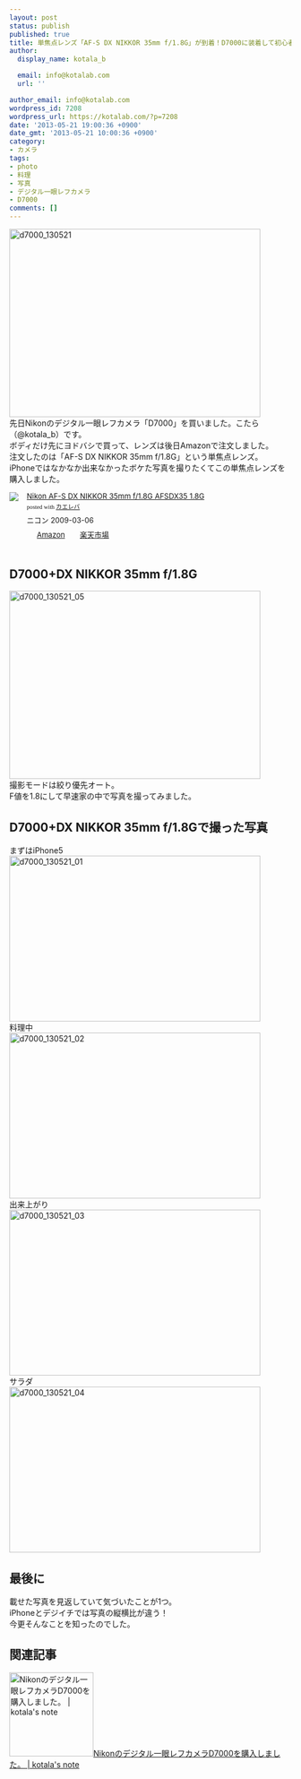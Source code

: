 ```yaml
---
layout: post
status: publish
published: true
title: 単焦点レンズ「AF-S DX NIKKOR 35mm f/1.8G」が到着！D7000に装着して初心者が撮ってみた。
author:
  display_name: kotala_b

  email: info@kotalab.com
  url: ''

author_email: info@kotalab.com
wordpress_id: 7208
wordpress_url: https://kotalab.com/?p=7208
date: '2013-05-21 19:00:36 +0900'
date_gmt: '2013-05-21 10:00:36 +0900'
category:
- カメラ
tags:
- photo
- 料理
- 写真
- デジタル一眼レフカメラ
- D7000
comments: []
---
```

<p><img src="https://kotalab.com/wp-content/uploads/d7000_130521-448x336.jpg" alt="d7000_130521" width="448" height="336" class="alignnone size-large wp-image-7213" /><br />
先日Nikonのデジタル一眼レフカメラ「D7000」を買いました。こたら（@kotala_b）です。<br />
ボディだけ先にヨドバシで買って、レンズは後日Amazonで注文しました。<br />
注文したのは「AF-S DX NIKKOR 35mm f/1.8G」という単焦点レンズ。<br />
iPhoneではなかなか出来なかったボケた写真を撮りたくてこの単焦点レンズを購入しました。</p>
<div class="kaerebalink-box" style="text-align:left;padding-bottom:20px;font-size:small;/zoom: 1;overflow: hidden;">
<div class="kaerebalink-image" style="float:left;margin:0 15px 10px 0;"><a href="https://www.amazon.co.jp/exec/obidos/ASIN/B001RTTO4Q/same-22/ref=nosim/" rel="nofollow" target="_blank"><img src="https://images-fe.ssl-images-amazon.com/images/I/418Q6Y-1wEL._SL160_.jpg" style="border: none;" /></a></div>
<div class="kaerebalink-info" style="line-height:120%;/zoom: 1;overflow: hidden;">
<div class="kaerebalink-name" style="margin-bottom:10px;line-height:120%"><a href="https://www.amazon.co.jp/exec/obidos/ASIN/B001RTTO4Q/same-22/ref=nosim/" rel="nofollow" target="_blank">Nikon AF-S DX NIKKOR 35mm f/1.8G AFSDX35 1.8G</a>
<div class="kaerebalink-powered-date" style="font-size:8pt;margin-top:5px;font-family:verdana;line-height:120%">posted with <a href="https://kaereba.com" target="_blank">カエレバ</a></div>
</div>
<div class="kaerebalink-detail" style="margin-bottom:5px;"> ニコン 2009-03-06    </div>
<div class="kaerebalink-link1" style="margin-top:10px;">
<div class="shoplinkamazon" style="display:inline;margin-right:5px;background: url('https://img.yomereba.com/tam_k_01.gif') 0 0 no-repeat;padding: 2px 0 2px 18px;white-space: nowrap;"><a href="https://www.amazon.co.jp/gp/search?keywords=f%2F1.8G%20AFSDX35&__mk_ja_JP=%83J%83%5E%83J%83i&tag=same-22" rel="nofollow" target="_blank" title="アマゾン" >Amazon</a></div>
<div class="shoplinkrakuten" style="display:inline;margin-right:5px;background: url('https://img.yomereba.com/tam_k_01.gif') 0 -50px no-repeat;padding: 2px 0 2px 18px;white-space: nowrap;"><a href="https://hb.afl.rakuten.co.jp/hgc/0fa7afc8.bbfc196a.0fa7afc9.d56c38f1/?pc=http%3A%2F%2Fsearch.rakuten.co.jp%2Fsearch%2Fmall%2Ff%252F1.8G%2520AFSDX35%2F-%2Ff.1-p.1-s.1-sf.0-st.A-v.2%3Fx%3D0%26scid%3Daf_ich_link_urltxt%26m%3Dhttp%3A%2F%2Fm.rakuten.co.jp%2F" rel="nofollow" target="_blank" title="楽天市場" >楽天市場</a></div>
</div>
</div>
<div class="booklink-footer" style="clear: left"></div>
</div>
<!--more-->
<h2>D7000+DX NIKKOR 35mm f/1.8G</h2>
<p><img src="https://kotalab.com/wp-content/uploads/d7000_130521_05-448x336.jpg" alt="d7000_130521_05" width="448" height="336" class="alignnone size-large wp-image-7215" /><br />
撮影モードは絞り優先オート。<br />
F値を1.8にして早速家の中で写真を撮ってみました。</p>
<h2>D7000+DX NIKKOR 35mm f/1.8Gで撮った写真</h2>
<p>まずはiPhone5<br />
<a href="https://kotalab.com/wp-content/uploads/d7000_130521_01.jpg" target="_blank"><img src="https://kotalab.com/wp-content/uploads/d7000_130521_01-448x296.jpg" alt="d7000_130521_01" width="448" height="296" class="alignnone size-large wp-image-7212" /></a><br />
料理中<br />
<a href="https://kotalab.com/wp-content/uploads/d7000_130521_02.jpg" target="_blank"><img src="https://kotalab.com/wp-content/uploads/d7000_130521_02-448x296.jpg" alt="d7000_130521_02" width="448" height="296" class="alignnone size-large wp-image-7211" /></a><br />
出来上がり<br />
<a href="https://kotalab.com/wp-content/uploads/d7000_130521_03.jpg" target="_blank"><img src="https://kotalab.com/wp-content/uploads/d7000_130521_03-448x296.jpg" alt="d7000_130521_03" width="448" height="296" class="alignnone size-large wp-image-7209" /></a><br />
サラダ<br />
<a href="https://kotalab.com/wp-content/uploads/d7000_130521_04.jpg" target="_blank"><img src="https://kotalab.com/wp-content/uploads/d7000_130521_04-448x296.jpg" alt="d7000_130521_04" width="448" height="296" class="alignnone size-large wp-image-7210" /></a></p>
<h2>最後に</h2>
<p>載せた写真を見返していて気づいたことが1つ。<br />
iPhoneとデジイチでは写真の縦横比が違う！<br />
今更そんなことを知ったのでした。</p>
<h2 class="rele">関連記事</h2>
<p><a href="https://kotalab.com/buy-nikon-d7000" target="_blank"><img  class="alignleft" src="https://kotalab.com/wp-content/uploads/d7000_130520-448x336.jpg" alt="Nikonのデジタル一眼レフカメラD7000を購入しました。 | kotala's note" width="150" /></a><a href="https://kotalab.com/buy-nikon-d7000" target="_blank">Nikonのデジタル一眼レフカメラD7000を購入しました。 | kotala's note</a><br style="clear:both;" /></p>
